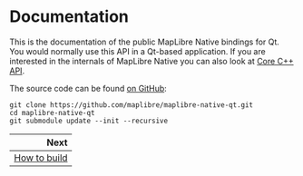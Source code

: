 # Documentation

This is the documentation of the public MapLibre Native bindings for Qt.
You would normally use this API in a Qt-based application.
If you are interested in the internals of MapLibre Native you can also look at
[Core C++ API](https://maplibre.org/maplibre-native/cpp/api/).

The source code can be found [on GitHub](https://github.com/maplibre/maplibre-native-qt):

```shell
git clone https://github.com/maplibre/maplibre-native-qt.git
cd maplibre-native-qt
git submodule update --init --recursive
```

<div class="section_buttons">

|                        Next |
|----------------------------:|
| [How to build](Building.md) |

</div>
